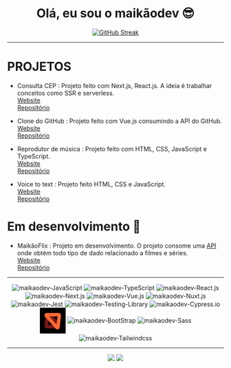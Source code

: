 <h1 align="center"> Olá, eu sou o maikãodev 😎 </h1>

<div align="center">    
  
  [![GitHub Streak](https://streak-stats.demolab.com?user=maikaodev&theme=nightowl&locale=pt_BR&date_format=j%20M%5B%20Y%5D)](https://git.io/streak-stats)
  
</div>

<hr/>
  


# PROJETOS 

 - Consulta CEP : Projeto feito com Next.js, React.js. A ideia é trabalhar conceitos como SSR e serverless. </br>
  [Website](https://encontreseuendereco.netlify.app) </br>
  [Repositório](https://github.com/maikaodev/zipcode) </br>
  
  - Clone do GitHub : Projeto feito com Vue.js consumindo a API do GitHub. </br>
  [Website](https://clone-github-maikaodev.netlify.app/) </br>
  [Repositório](https://github.com/maikaodev/clone-github-vuejs) </br>
  
  - Reprodutor de música : Projeto feito com HTML, CSS, JavaScript e TypeScript. </br>
  [Website](https://maikadev-musicplayer.netlify.app/) </br>
  [Repositório](https://github.com/maikaodev/music_player) </br>
  
  - Voice to text : Projeto feito HTML, CSS e JavaScript. </br>
  [Website](https://voicetotext-maikaodev.netlify.app/) </br>
  [Repositório](https://github.com/maikaodev/voice_to_text) </br>
 
  
  
   # Em desenvolvimento 🚧
  
  - MaikãoFlix : Projeto em desenvolvimento. O projeto consome uma [API](https://developers.themoviedb.org/3) onde obtém todo tipo de dado relacionado a filmes e séries.  </br>
  [Website](https://maikaoflix.netlify.app/?page=1) </br>
  [Repositório](https://github.com/maikaodev/maikao_flix) </br>
  
<hr/>

<div align="center">
   
<img align="center" alt="maikaodev-JavaScript" height="60"  src="https://user-images.githubusercontent.com/82960620/192591088-fe3af572-0982-48c9-879b-81943b76f600.svg">
    
<img align="center" alt="maikaodev-TypeScript" height="60" src="https://www.tutorialsteacher.com/Content/images/home/typescript.svg">
  
<img align="center" alt="maikaodev-React.js" height="60" src="https://upload.wikimedia.org/wikipedia/commons/thumb/a/a7/React-icon.svg/1200px-React-icon.svg.png">
  
<img align="center" alt="maikaodev-Next.js" height="60" src="https://images.ctfassets.net/e5382hct74si/2LTO3hWQ4NdnedxuYZfwxa/74c017aa157d7986479f1e940448ef51/Logotype.png">
  
<img align="center" alt="maikaodev-Vue.js" height="60"  src="https://pbs.twimg.com/profile_images/875996174305472512/upM71pVR_400x400.jpg">
  
<img align="center" alt="maikaodev-Nuxt.js" height="60" src="https://upload.wikimedia.org/wikipedia/commons/4/45/NuxtJS_Logo.png">

<img align="center" alt="maikaodev-Jest" height="60" src="https://pbs.twimg.com/profile_images/821713465245102080/mMtKIMax_400x400.jpg">  
  
<img align="center" alt="maikaodev-Testing-Library" height="60" src="https://testing-library.com/img/octopus-128x128.png">
  
<img align="center" alt="maikaodev-Cypress.io" height="60" src="https://www.finsmes.com/wp-content/uploads/2020/12/cypress.jpg">
  
<img align="center" alt="maikaodev-MSW" height="60" src="https://raw.githubusercontent.com/mswjs/msw/HEAD/media/msw-logo.svg">
  
<img align="center" alt="maikaodev-BootStrap" height="60" src="https://user-images.githubusercontent.com/82960620/192592292-ebdc041a-f7df-4dcb-8916-76f9f53540a9.svg">
  
<img align="center" alt="maikaodev-Sass" height="60" src="https://user-images.githubusercontent.com/82960620/192591238-2d642496-1431-40c6-86b1-9847b9f870c4.svg">
 
<img align="center" alt="maikaodev-Tailwindcss" height="60" src="https://www.vectorlogo.zone/logos/tailwindcss/tailwindcss-ar21.png">  


</div>


<hr/>

<div align="center">
<a href="https://www.linkedin.com/in/maikaodev/" target="_blank"><img src="https://img.shields.io/badge/LinkedIn-0077B5?style=for-the-badge&logo=linkedin&logoColor=white"_blank"></a> 
<a href = "mailto:maikao.dev@gmail.com"><img src="https://img.shields.io/badge/Gmail-D14836?style=for-the-badge&logo=gmail&logoColor=white" target="_blank"></a>
</div>

  
 

